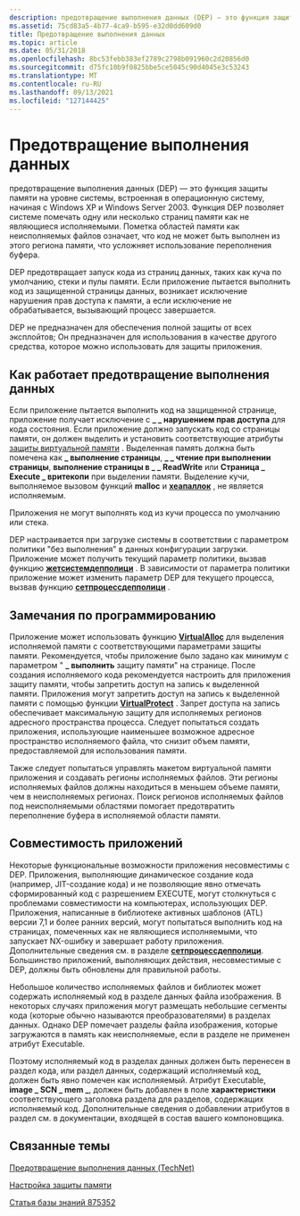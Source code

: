```yaml
---
description: предотвращение выполнения данных (DEP) — это функция защиты памяти на уровне системы, встроенная в операционную систему, начиная с Windows XP и Windows Server 2003.
ms.assetid: 75cd83a5-4b77-4ca9-b595-e32d0dd609d0
title: Предотвращение выполнения данных
ms.topic: article
ms.date: 05/31/2018
ms.openlocfilehash: 8bc53febb383ef2789c2798b091960c2d20856d0
ms.sourcegitcommit: d75fc10b9f0825bbe5ce5045c90d4045e3c53243
ms.translationtype: MT
ms.contentlocale: ru-RU
ms.lasthandoff: 09/13/2021
ms.locfileid: "127144425"
---
```

# <a name="data-execution-prevention"></a>Предотвращение выполнения данных

предотвращение выполнения данных (DEP) — это функция защиты памяти на уровне системы, встроенная в операционную систему, начиная с Windows XP и Windows Server 2003. Функция DEP позволяет системе помечать одну или несколько страниц памяти как не являющиеся исполняемыми. Пометка областей памяти как неисполняемых файлов означает, что код не может быть выполнен из этого региона памяти, что усложняет использование переполнения буфера.

DEP предотвращает запуск кода из страниц данных, таких как куча по умолчанию, стеки и пулы памяти. Если приложение пытается выполнить код из защищенной страницы данных, возникает исключение нарушения прав доступа к памяти, а если исключение не обрабатывается, вызывающий процесс завершается.

DEP не предназначен для обеспечения полной защиты от всех эксплойтов; Он предназначен для использования в качестве другого средства, которое можно использовать для защиты приложения.

## <a name="how-data-execution-prevention-works"></a>Как работает предотвращение выполнения данных

Если приложение пытается выполнить код на защищенной странице, приложение получает исключение с **\_ \_ нарушением прав доступа** для кода состояния. Если приложение должно запускать код со страницы памяти, он должен выделить и установить соответствующие атрибуты [защиты виртуальной памяти](memory-protection.md) . Выделенная память должна быть помечена как **\_ выполнение страницы**, **\_ \_ чтение при выполнении страницы**, **выполнение страницы в \_ \_ ReadWrite** или **Страница \_ Execute \_ вритекопи** при выделении памяти. Выделение кучи, выполняемое вызовом функций **malloc** и [**хеапаллок**](/windows/desktop/api/HeapApi/nf-heapapi-heapalloc) , не является исполняемым.

Приложения не могут выполнять код из кучи процесса по умолчанию или стека.

DEP настраивается при загрузке системы в соответствии с параметром политики "без выполнения" в данных конфигурации загрузки. Приложение может получить текущий параметр политики, вызвав функцию [**жетсистемдепполици**](/windows/desktop/api/WinBase/nf-winbase-getsystemdeppolicy) . В зависимости от параметра политики приложение может изменить параметр DEP для текущего процесса, вызвав функцию [**сетпроцессдепполици**](/windows/desktop/api/WinBase/nf-winbase-setprocessdeppolicy) .

## <a name="programming-considerations"></a>Замечания по программированию

Приложение может использовать функцию [**VirtualAlloc**](/windows/win32/api/memoryapi/nf-memoryapi-virtualalloc) для выделения исполняемой памяти с соответствующими параметрами защиты памяти. Рекомендуется, чтобы приложение было задано как минимум с параметром " **\_ выполнить** защиту памяти" на странице. После создания исполняемого кода рекомендуется настроить для приложения защиту памяти, чтобы запретить доступ на запись к выделенной памяти. Приложения могут запретить доступ на запись к выделенной памяти с помощью функции [**VirtualProtect**](/windows/win32/api/memoryapi/nf-memoryapi-virtualprotect) . Запрет доступа на запись обеспечивает максимальную защиту для исполняемых регионов адресного пространства процесса. Следует попытаться создать приложения, использующие наименьшее возможное адресное пространство исполняемого файла, что снизит объем памяти, предоставляемой для использования памяти.

Также следует попытаться управлять макетом виртуальной памяти приложения и создавать регионы исполняемых файлов. Эти регионы исполняемых файлов должны находиться в меньшем объеме памяти, чем в неисполняемых регионах. Поиск регионов исполняемых файлов под неисполняемыми областями помогает предотвратить переполнение буфера в исполняемой области памяти.

## <a name="application-compatibility"></a>Совместимость приложений

Некоторые функциональные возможности приложения несовместимы с DEP. Приложения, выполняющие динамическое создание кода (например, JIT-создание кода) и не позволяющие явно отмечать сформированный код с разрешением EXECUTE, могут столкнуться с проблемами совместимости на компьютерах, использующих DEP. Приложения, написанные в библиотеке активных шаблонов (ATL) версии 7,1 и более ранних версий, могут попытаться выполнить код на страницах, помеченных как не являющиеся исполняемыми, что запускает NX-ошибку и завершает работу приложения. Дополнительные сведения см. в разделе [**сетпроцессдепполици**](/windows/desktop/api/WinBase/nf-winbase-setprocessdeppolicy). Большинство приложений, выполняющих действия, несовместимые с DEP, должны быть обновлены для правильной работы.

Небольшое количество исполняемых файлов и библиотек может содержать исполняемый код в разделе данных файла изображения. В некоторых случаях приложения могут размещать небольшие сегменты кода (которые обычно называются преобразователями) в разделах данных. Однако DEP помечает разделы файла изображения, которые загружаются в память как неисполняемые, если в разделе не применен атрибут Executable.

Поэтому исполняемый код в разделах данных должен быть перенесен в раздел кода, или раздел данных, содержащий исполняемый код, должен быть явно помечен как исполняемый. Атрибут Executable, **image \_ SCN \_ mem \_**, должен быть добавлен в поле **характеристики** соответствующего заголовка раздела для разделов, содержащих исполняемый код. Дополнительные сведения о добавлении атрибутов в раздел см. в документации, входящей в состав вашего компоновщика.

## <a name="related-topics"></a>Связанные темы

<dl> <dt>

[Предотвращение выполнения данных (TechNet)](/previous-versions/windows/it-pro/windows-xp/bb457155(v=technet.10))
</dt> <dt>

[Настройка защиты памяти](https://www.microsoft.com/technet/security/prodtech/windowsxp/depcnfxp.mspx)
</dt> <dt>

[Статья базы знаний 875352](https://support.microsoft.com/kb/875352)
</dt> </dl>

 

 
